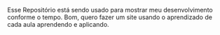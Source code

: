 Esse Repositório está sendo usado para mostrar meu desenvolvimento
conforme o tempo. Bom, quero fazer um site usando o aprendizado de cada aula
aprendendo e aplicando.